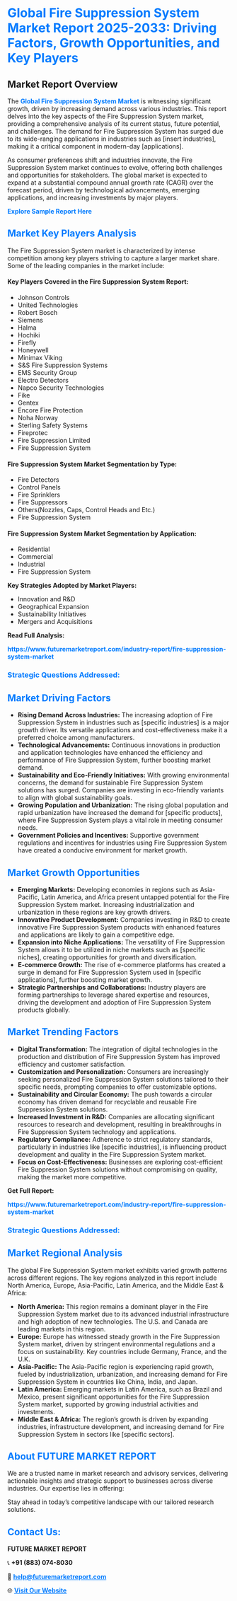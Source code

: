 <h1 style="color: #007BFF;">Global Fire Suppression System Market Report 2025-2033: Driving Factors, Growth Opportunities, and Key Players</h1>

<section id="overview">
<h2>Market Report Overview</h2>
<p>The <a href="https://www.futuremarketreport.com/industry-report/fire-suppression-system-market" style="color: #007BFF; text-decoration: none;"><strong>Global Fire Suppression System Market</strong></a> is witnessing significant growth, driven by increasing demand across various industries. This report delves into the key aspects of the Fire Suppression System market, providing a comprehensive analysis of its current status, future potential, and challenges. The demand for Fire Suppression System has surged due to its wide-ranging applications in industries such as [insert industries], making it a critical component in modern-day [applications].</p>
<p>As consumer preferences shift and industries innovate, the Fire Suppression System market continues to evolve, offering both challenges and opportunities for stakeholders. The global market is expected to expand at a substantial compound annual growth rate (CAGR) over the forecast period, driven by technological advancements, emerging applications, and increasing investments by major players.</p>
</section>

<section id="overview">
<p><a href="https://www.futuremarketreport.com/request-sample/reportId=108493" style="color: #007BFF; text-decoration: none;"><strong>Explore Sample Report Here</strong></a></p>
</section>

<section id="key-players">
<h2 style="color: #007BFF;">Market Key Players Analysis</h2>
<p>The Fire Suppression System market is characterized by intense competition among key players striving to capture a larger market share. Some of the leading companies in the market include:</p>
<h4>Key Players Covered in the Fire Suppression System Report:</h4>
<ul><li>Johnson Controls</li><li>United Technologies</li><li>Robert Bosch</li><li>Siemens</li><li>Halma</li><li>Hochiki</li><li>Firefly</li><li>Honeywell</li><li>Minimax Viking</li><li>S&amp;S Fire Suppression Systems</li><li>EMS Security Group</li><li>Electro Detectors</li><li>Napco Security Technologies</li><li>Fike</li><li>Gentex</li><li>Encore Fire Protection</li><li>Noha Norway</li><li>Sterling Safety Systems</li><li>Fireprotec</li><li>Fire Suppression Limited</li><li>Fire Suppression System</li></ul>
<h4>Fire Suppression System Market Segmentation by Type:</h4>
<ul><li>Fire Detectors</li><li>Control Panels</li><li>Fire Sprinklers</li><li>Fire Suppressors</li><li>Others(Nozzles, Caps, Control Heads and Etc.)</li><li>Fire Suppression System</li></ul>

<h4>Fire Suppression System Market Segmentation by Application:</h4>
<ul><li>Residential</li><li>Commercial</li><li>Industrial</li><li>Fire Suppression System</li></ul>
<p><strong>Key Strategies Adopted by Market Players:</strong></p>
<ul>
<li>Innovation and R&D</li>
<li>Geographical Expansion</li>
<li>Sustainability Initiatives</li>
<li>Mergers and Acquisitions</li>
</ul>
</section>

<section>
<p><strong>Read Full Analysis: </strong></p><a href="https://www.futuremarketreport.com/industry-report/fire-suppression-system-market" style="color: #007BFF; text-decoration: none;"><strong>https://www.futuremarketreport.com/industry-report/fire-suppression-system-market</strong></a>
<h3 style="color: #007BFF;">Strategic Questions Addressed:</h3>
</section>

<section id="driving-factors">
<h2 style="color: #007BFF;">Market Driving Factors</h2>
<ul>
<li><strong>Rising Demand Across Industries:</strong> The increasing adoption of Fire Suppression System in industries such as [specific industries] is a major growth driver. Its versatile applications and cost-effectiveness make it a preferred choice among manufacturers.</li>
<li><strong>Technological Advancements:</strong> Continuous innovations in production and application technologies have enhanced the efficiency and performance of Fire Suppression System, further boosting market demand.</li>
<li><strong>Sustainability and Eco-Friendly Initiatives:</strong> With growing environmental concerns, the demand for sustainable Fire Suppression System solutions has surged. Companies are investing in eco-friendly variants to align with global sustainability goals.</li>
<li><strong>Growing Population and Urbanization:</strong> The rising global population and rapid urbanization have increased the demand for [specific products], where Fire Suppression System plays a vital role in meeting consumer needs.</li>
<li><strong>Government Policies and Incentives:</strong> Supportive government regulations and incentives for industries using Fire Suppression System have created a conducive environment for market growth.</li>
</ul>
</section>

<section id="growth-opportunities">
<h2 style="color: #007BFF;">Market Growth Opportunities</h2>
<ul>
<li><strong>Emerging Markets:</strong> Developing economies in regions such as Asia-Pacific, Latin America, and Africa present untapped potential for the Fire Suppression System market. Increasing industrialization and urbanization in these regions are key growth drivers.</li>
<li><strong>Innovative Product Development:</strong> Companies investing in R&D to create innovative Fire Suppression System products with enhanced features and applications are likely to gain a competitive edge.</li>
<li><strong>Expansion into Niche Applications:</strong> The versatility of Fire Suppression System allows it to be utilized in niche markets such as [specific niches], creating opportunities for growth and diversification.</li>
<li><strong>E-commerce Growth:</strong> The rise of e-commerce platforms has created a surge in demand for Fire Suppression System used in [specific applications], further boosting market growth.</li>
<li><strong>Strategic Partnerships and Collaborations:</strong> Industry players are forming partnerships to leverage shared expertise and resources, driving the development and adoption of Fire Suppression System products globally.</li>
</ul>
</section>

<section id="trending-factors">
<h2 style="color: #007BFF;">Market Trending Factors</h2>
<ul>
<li><strong>Digital Transformation:</strong> The integration of digital technologies in the production and distribution of Fire Suppression System has improved efficiency and customer satisfaction.</li>
<li><strong>Customization and Personalization:</strong> Consumers are increasingly seeking personalized Fire Suppression System solutions tailored to their specific needs, prompting companies to offer customizable options.</li>
<li><strong>Sustainability and Circular Economy:</strong> The push towards a circular economy has driven demand for recyclable and reusable Fire Suppression System solutions.</li>
<li><strong>Increased Investment in R&D:</strong> Companies are allocating significant resources to research and development, resulting in breakthroughs in Fire Suppression System technology and applications.</li>
<li><strong>Regulatory Compliance:</strong> Adherence to strict regulatory standards, particularly in industries like [specific industries], is influencing product development and quality in the Fire Suppression System market.</li>
<li><strong>Focus on Cost-Effectiveness:</strong> Businesses are exploring cost-efficient Fire Suppression System solutions without compromising on quality, making the market more competitive.</li>
</ul>
</section>

<section>
<p><strong>Get Full Report: </strong></p><a href="https://www.futuremarketreport.com/industry-report/fire-suppression-system-market" style="color: #007BFF; text-decoration: none;"><strong>https://www.futuremarketreport.com/industry-report/fire-suppression-system-market</strong></a>
<h3 style="color: #007BFF;">Strategic Questions Addressed:</h3>
</section>


<section id="regional-analysis">
<h2 style="color: #007BFF;">Market Regional Analysis</h2>
<p>The global Fire Suppression System market exhibits varied growth patterns across different regions. The key regions analyzed in this report include North America, Europe, Asia-Pacific, Latin America, and the Middle East & Africa:</p>
<ul>
<li><strong>North America:</strong> This region remains a dominant player in the Fire Suppression System market due to its advanced industrial infrastructure and high adoption of new technologies. The U.S. and Canada are leading markets in this region.</li>
<li><strong>Europe:</strong> Europe has witnessed steady growth in the Fire Suppression System market, driven by stringent environmental regulations and a focus on sustainability. Key countries include Germany, France, and the U.K.</li>
<li><strong>Asia-Pacific:</strong> The Asia-Pacific region is experiencing rapid growth, fueled by industrialization, urbanization, and increasing demand for Fire Suppression System in countries like China, India, and Japan.</li>
<li><strong>Latin America:</strong> Emerging markets in Latin America, such as Brazil and Mexico, present significant opportunities for the Fire Suppression System market, supported by growing industrial activities and investments.</li>
<li><strong>Middle East & Africa:</strong> The region’s growth is driven by expanding industries, infrastructure development, and increasing demand for Fire Suppression System in sectors like [specific sectors].</li>
</ul>
</section>

<footer>
<h2 style="color: #007BFF;">About FUTURE MARKET REPORT</h2>
<p>We are a trusted name in market research and advisory services, delivering actionable insights and strategic support to businesses across diverse industries. Our expertise lies in offering:</p>

<p>Stay ahead in today’s competitive landscape with our tailored research solutions.</p>

<h2 style="color: #007BFF;">Contact Us:</h2>
<p><strong>FUTURE MARKET REPORT</strong></p>
<p>📞 <strong>+91 (883) 074-8030</strong></p>
<p>📧 <strong><a href="mailto:help@futuremarketreport.com" style="color: #007BFF;">help@futuremarketreport.com</a></strong></p>
<p>🌐 <strong><a href="https://www.futuremarketreport.com/" style="color: #007BFF;">Visit Our Website</a></strong></p>
</footer>